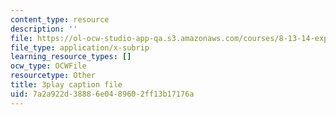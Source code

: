 ```yaml
---
content_type: resource
description: ''
file: https://ol-ocw-studio-app-qa.s3.amazonaws.com/courses/8-13-14-experimental-physics-i-ii-junior-lab-fall-2016-spring-2017/7a2a922d38886e0489602ff13b17176a_GA5UVgowUKc.srt
file_type: application/x-subrip
learning_resource_types: []
ocw_type: OCWFile
resourcetype: Other
title: 3play caption file
uid: 7a2a922d-3888-6e04-8960-2ff13b17176a
---
```

